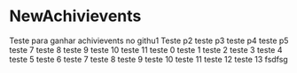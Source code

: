 # NewAchivievents
Teste para ganhar achivievents no githu1
Teste p2
teste p3
teste p4
teste p5
teste 7
teste 8
teste 9
teste 10
teste 11
teste 0
teste 1
teste 2
teste 3
teste 4
teste 5
teste 6
teste 7
teste 8
teste 9
teste 10
teste 11
teste 12
teste 13
fsdfsg
